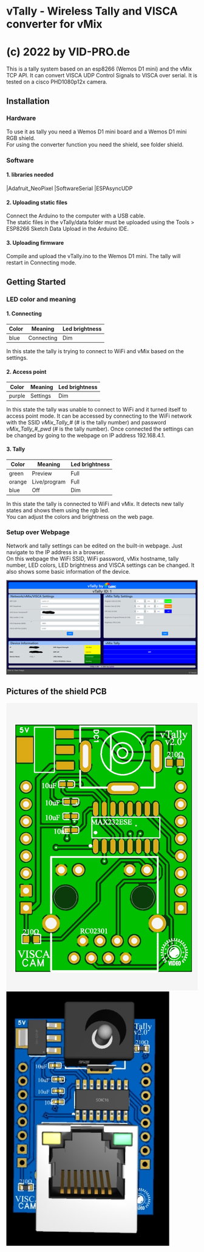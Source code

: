 # vTally - Wireless Tally and VISCA converter for vMix
# (c) 2022 by VID-PRO.de

This is a tally system based on an esp8266 (Wemos D1 mini) and the vMix TCP API.
It can convert VISCA UDP Control Signals to VISCA over serial.
It is tested on a cisco PHD1080p12x camera.

## Installation

### Hardware

To use it as tally you need a Wemos D1 mini board and a Wemos D1 mini RGB shield.  
For using the converter function you need the shield, see folder shield.

### Software

#### 1. libraries needed

|Adafruit_NeoPixel
|SoftwareSerial
|ESPAsyncUDP

#### 2. Uploading static files

Connect the Arduino to the computer with a USB cable.  
The static files in the vTally/data folder must be uploaded using the Tools > ESP8266 Sketch Data Upload in the Arduino IDE.  

#### 3. Uploading firmware

Compile and upload the vTally.ino to the Wemos D1 mini. The tally will restart in Connecting mode.  

## Getting Started

### LED color and meaning

#### 1. Connecting

| Color  | Meaning      | Led brightness | 
|--------|--------------|----------------|
| blue   | Connecting   | Dim            |

In this state the tally is trying to connect to WiFi and vMix based on the settings.  

#### 2. Access point

| Color  | Meaning      | Led brightness | 
|--------|--------------|----------------|
| purple | Settings     | Dim            |

In this state the tally was unable to connect to WiFi and it turned itself to access point mode. It can be accessed by connecting to the WiFi network with the SSID *vMix_Tally_#* (# is the tally number) and password *vMix_Tally_#_pwd* (# is the tally number). Once connected the settings can be changed by going to the webpage on IP address 192.168.4.1.  

#### 3. Tally

| Color  | Meaning      | Led brightness | 
|--------|--------------|----------------|
| green  | Preview      | Full           |
| orange | Live/program | Full           |
| blue   | Off          | Dim            |

In this state the tally is connected to WiFi and vMix. It detects new tally states and shows them using the rgb led.  
You can adjust the colors and brightness on the web page.

### Setup over Webpage

Network and tally settings can be edited on the built-in webpage. Just navigate to the IP address in a browser.  
On this webpage the WiFi SSID, WiFi password, vMix hostname, tally number, LED colors, LED brightness and VISCA settings can be changed. It also shows some basic information of the device. 

![WebGUI](https://github.com/wasn-eu/vTally/raw/master/images/web.png)

## Pictures of the shield PCB

![PCB_2D](https://github.com/wasn-eu/vTally/raw/master/shield/PCB_2D.jpg) ![PCB_3D](https://github.com/wasn-eu/vTally/raw/master/shield/PCB_3D.jpg)
